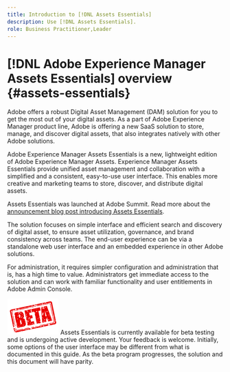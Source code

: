 ```yaml
---
title: Introduction to [!DNL Assets Essentials]
description: Use [!DNL Assets Essentials].
role: Business Practitioner,Leader
---
```

# [!DNL Adobe Experience Manager Assets Essentials] overview {#assets-essentials}

Adobe offers a robust Digital Asset Management (DAM) solution for you to get the most out of your digital assets. As a part of Adobe Experience Manager product line, Adobe is offering a new SaaS solution to store, manage, and discover digital assets, that also integrates natively with other Adobe solutions. 

Adobe Experience Manager Assets Essentials is a new, lightweight edition of Adobe Experience Manager Assets. Experience Manager Assets Essentials provide unified asset management and collaboration with a simplified and a consistent, easy-to-use user interface. This enables more creative and marketing teams to store, discover, and distribute digital assets.

Assets Essentials was launched at Adobe Summit. Read more about the [announcement blog post introducing Assets Essentials](https://blog.adobe.com/en/publish/2021/04/27/introducing-adobe-experience-manager-assets-essentials-to-simplify-collaboration-across-teams.html).

The solution focuses on simple interface and efficient search and discovery of digital asset, to ensure asset utilization, governance, and brand consistency across teams. The end-user experience can be via a standalone web user interface and an embedded experience in other Adobe solutions. 

For administration, it requires simpler configuration and administration that is, has a high time to value. Administrators get immediate access to the solution and can work with familiar functionality and user entitlements in Adobe Admin Console.

![Beta software version](assets/do-not-localize/beta-version.png) Assets Essentials is currently available for beta testing and is undergoing active development. Your feedback is welcome. Initially, some options of the user interface may be different from what is documented in this guide. As the beta program progresses, the solution and this document will have parity.
